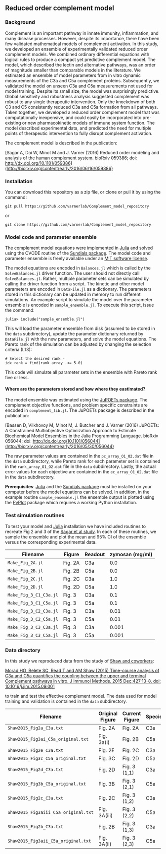 ## Reduced order complement model

### Background ###
Complement is an important pathway in innate immunity, inflammation, and many disease processes.
However, despite its importance, there have been few validated mathematical models of complement activation.
In this study, we developed an ensemble of experimentally validated reduced order complement models.
We combined ordinary differential equations with logical rules to produce a compact yet predictive complement model.
The model,  which described the lectin and alternative pathways, was an order of magnitude smaller than comparable models in the literature.
We estimated an ensemble of model parameters from in vitro dynamic measurements of the C3a and C5a complement proteins.
Subsequently, we validated the model on unseen C3a and C5a measurements not used for model training.
Despite its small size, the model was surprisingly predictive.
Global sensitivity and robustness analysis suggested complement was robust to any single therapeutic intervention.
Only the knockdown of both C3 and C5 consistently reduced C3a and C5a formation from all pathways.
Taken together, we developed a reduced order complement model that was computationally inexpensive,
and could easily be incorporated into pre-existing or new pharmacokinetic models of immune system function.
The model described experimental data, and predicted the need for multiple points of therapeutic intervention to fully disrupt complement activation.

The complement model is described in the publication:

[Sagar A, Dai W, Minot M and J. Varner (2016) Reduced order modeling and analysis of the human complement system. bioRxiv 059386; doi: http://dx.doi.org/10.1101/059386](http://biorxiv.org/content/early/2016/06/16/059386)

### Installation
You can download this repository as a zip file, or clone or pull it by using the command:

	git pull https://github.com/varnerlab/Complement_model_repository

or

	git clone https://github.com/varnerlab/Complement_model_repository

### Model code and parameter ensemble
The complement model equations were implemented in [Julia](http://julialang.org) and solved using the CVODE routine of the [Sundials package](https://github.com/JuliaLang/Sundials.jl). The model code and parameter ensemble is freely available under an [MIT software license](https://opensource.org/licenses/MIT).

The model equations are encoded in ``Balances.jl`` which is called by the ``SolveBalances.jl`` driver function. The user should not directly call ``SolveBalances.jl``. Rather, multiple parameter sets can be simulated by calling the driver function from a script. The kinetic and other model parameters are encoded in ``DataFile.jl`` as a dictionary. The parameters stored in this dictionary can be updated in memory to run different simulations. An example script to simulate the model over the parameter ensemble is encoded in ``sample_ensemble.jl``. To execute this script, issue the command:

``julia> include("sample_ensemble.jl")``

This will load the parameter ensemble from disk (assumed to be stored in the ``data`` subdirectory), update the parameter dictionary returned by ``DataFile.jl`` with the new parameters, and solve the model equations. The Pareto rank of the simulation can be adjusted by changing the selection criteria (L13):

	# Select the desired rank -
	idx_rank = find(rank_array .<= 5.0)

This code will simulate all parameter sets in the ensemble with Pareto rank five or less.

#### Where are the parameters stored and how where they eastimated?
The model ensemble was estimated using the [JuPOETs package](https://github.com/varnerlab/POETs.jl). The complement objective functions, and problem specific constraints are encoded in ``complement_lib.jl``. The JuPOETs package is described in the publication:

[Bassen D, Vilkhovoy M, Minot M, J. Butcher and J. Varner (2016) JuPOETs: A Constrained Multiobjective Optimization Approach to Estimate Biochemical Model Ensembles in the Julia Programming Language. bioRxiv 056044; doi: http://dx.doi.org/10.1101/056044](http://biorxiv.org/content/early/2016/05/30/056044)

The raw parameter values are contained in the ``pc_array_O1_O2.dat`` file in the ``data`` subdirectory, while Pareto rank for each parameter set is contained in the ``rank_array_O1_O2.dat`` file in the ``data`` subdirectory. Lastly, the actual error values for each objective are contained in the ``ec_array_O1_O2.dat`` file in the ``data`` subdirectory.

__Prerequisites__: [Julia](http://julialang.org) and the [Sundials package](https://github.com/JuliaLang/Sundials.jl) must be installed on your computer before the model equations can be solved. In addition, in the example routine ``sample_ensemble.jl`` the ensemble output is plotted using the [PyPlot](https://github.com/stevengj/PyPlot.jl) package which requires a working Python installation.  

### Test simulation routines ###
To test your model and [Julia](http://julialang.org) installation we have included routines to recreate Fig 2 and 3 of the [Sagar et al study](http://biorxiv.org/content/early/2016/06/16/059386). In each of these routines, we sample the ensemble and plot the mean and 95% CI of
the ensemble versus the corresponding experimental data.

Filename | Figure | Readout | zymosan (mg/ml)
--- | --- | --- | ---
``Make_Fig_2A.jl`` | Fig. 2A | C3a | 0.0
``Make_Fig_2B.jl`` | Fig. 2B | C5a | 0.0
``Make_Fig_2C.jl`` | Fig. 2C | C3a | 1.0
``Make_Fig_2D.jl`` | Fig. 2D | C5a | 1.0
``Make_Fig_3_C1_C3a.jl`` | Fig. 3 | C3a | 0.1
``Make_Fig_3_C1_C5a.jl`` | Fig. 3 | C5a | 0.1
``Make_Fig_3_C2_C3a.jl`` | Fig. 3 | C3a | 0.01
``Make_Fig_3_C2_C5a.jl`` | Fig. 3 | C5a | 0.01
``Make_Fig_3_C3_C3a.jl`` | Fig. 3 | C3a | 0.001
``Make_Fig_3_C3_C5a.jl`` | Fig. 3 | C5a | 0.001

### Data directory ###
In this study we reproduced data from the study of [Shaw and coworkers](https://www.ncbi.nlm.nih.gov/pubmed/?term=Morad+and+Shaw+2015):

[Morad HO, Belete SC, Read T and AM Shaw (2015) Time-course analysis of C3a and C5a quantifies the coupling between the upper and terminal Complement pathways in vitro. J Immunol Methods. 2015 Dec;427:13-8. doi: 10.1016/j.jim.2015.09.001](https://www.ncbi.nlm.nih.gov/pubmed/?term=Morad+and+Shaw+2015)

to train and test the effective complement model. The data used for model training and validation is contained in the ``data`` subdirectory.

Filename | Original Figure | Current Figure | Species | Role
--- | --- | --- | --- | ---
``Shaw2015_Fig2a_C3a.txt`` | Fig. 2A | Fig. 2A | C3a | training
``Shaw2015_Fig3ai_C5a_original.txt`` | Fig. 3a(i) | Fig. 2B | C5a | training
``Shaw2015_Fig2e_C3a.txt`` | Fig. 2E | Fig. 2C | C3a | training
``Shaw2015_Fig3c_C5a_original.txt`` | Fig. 3C | Fig. 2D | C5a | training
``Shaw2015_Fig2d_C3a.txt`` | Fig. 2D | Fig. 3 (1,1) | C3a | prediction
``Shaw2015_Fig3b_C5a_original.txt`` | Fig. 3B	| Fig. 3 (2,1) | C5a | prediction
``Shaw2015_Fig2c_C3a.txt`` | Fig. 2C | Fig. 3 (1,2) | C3a | prediction
``Shaw2015_Fig3aiii_C5a_original.txt`` | Fig. 3A(iii) | Fig. 3 (2,2) | C5a | prediction
``Shaw2015_Fig2b_C3a.txt`` | Fig. 2B | Fig. 3 (1,3) | C3a | prediction
``Shaw2015_Fig3aii_C5a_original.txt`` | Fig. 3A(ii) | Fig. 3 (2,3) | C5a | prediction
